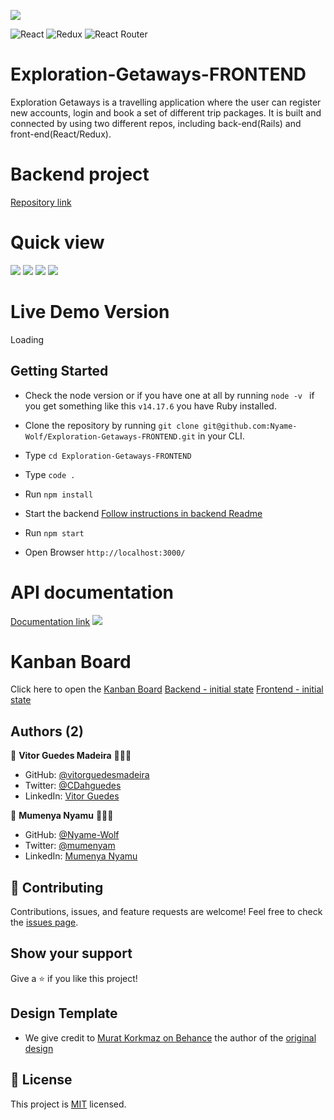 ![](https://img.shields.io/badge/Microverse-blueviolet)

![React](https://img.shields.io/badge/react-%2320232a.svg?style=for-the-badge&logo=react&logoColor=%2361DAFB) ![Redux](https://img.shields.io/badge/redux-%23593d88.svg?style=for-the-badge&logo=redux&logoColor=white) ![React Router](https://img.shields.io/badge/React_Router-CA4245?style=for-the-badge&logo=react-router&logoColor=white)
# Exploration-Getaways-FRONTEND

Exploration Getaways is a travelling application where the user can register new accounts, login and book a set of different trip packages. It is built and connected by using two different repos, including back-end(Rails) and front-end(React/Redux).

# Backend project

[Repository link](https://github.com/VitorGuedesMadeira/Exploration-Getaways-BACKEND)

# Quick view

![](./src/assets/images/readme2.jpg)
![](./src/assets/images/readme3.jpg)
![](./src/assets/images/readme4.jpg)
![](./src/assets/images/readme5.jpg)

# Live Demo Version

Loading

## Getting Started

- Check the node version or if you have one at all by running `node -v ` if you get something like this `v14.17.6` you have Ruby installed.
- Clone the repository by running `git clone git@github.com:Nyame-Wolf/Exploration-Getaways-FRONTEND.git` in your CLI.
- Type `cd Exploration-Getaways-FRONTEND`
- Type `code .`
- Run `npm install`

- Start the backend [Follow instructions in backend Readme](https://github.com/VitorGuedesMadeira/Exploration-Getaways-BACKEND/blob/development/README.md)
- Run `npm start`
- Open Browser `http://localhost:3000/`

# API documentation

[Documentation link](http://localhost:4000/api-docs/)
![](./src/assets/images/readme1.jpg)

# Kanban Board

Click here to open the [Kanban Board](https://github.com/Nyame-Wolf/Exploration-Getaways-FRONTEND/projects/1)
[Backend - initial state](https://user-images.githubusercontent.com/103270117/203678348-d2b7954f-e5a9-473d-a33c-22eeee83daf5.png)
[Frontend - initial state](https://user-images.githubusercontent.com/103270117/203832807-99205b68-c036-4bed-8cc3-7482ee46b7db.png)

## Authors (2)

👤 **Vitor Guedes Madeira** 🧑🏻‍💻
- GitHub: [@vitorguedesmadeira](https://github.com/VitorGuedesMadeira)
- Twitter: [@CDahguedes](https://twitter.com/CDahguedes)
- LinkedIn: [Vitor Guedes](https://www.linkedin.com/in/vitor-guedes-madeira/)

👤 **Mumenya Nyamu** 🧑🏻‍💻

- GitHub: [@Nyame-Wolf](https://github.com/Nyame-Wolf)
- Twitter: [@mumenyam](https://twitter.com/Mumenyam)
- LinkedIn: [Mumenya Nyamu](https://www.linkedin.com/in/mumenya-nyamu-software-engineer/)

## 🤝 Contributing

Contributions, issues, and feature requests are welcome!
Feel free to check the [issues page](https://github.com/Nyame-Wolf/Exploration-Getaways-FRONTEND/issues).

## Show your support

Give a ⭐️ if you like this project!

## Design Template

- We give credit to [Murat Korkmaz on Behance](https://www.behance.net/muratk) the author of the [original design](https://www.behance.net/gallery/26425031/Vespa-Responsive-Redesign)

## 📝 License

This project is [MIT](./MIT.md) licensed.
